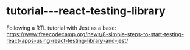 # tutorial---react-testing-library
Following a RTL tutorial with Jest as a base: https://www.freecodecamp.org/news/8-simple-steps-to-start-testing-react-apps-using-react-testing-library-and-jest/
